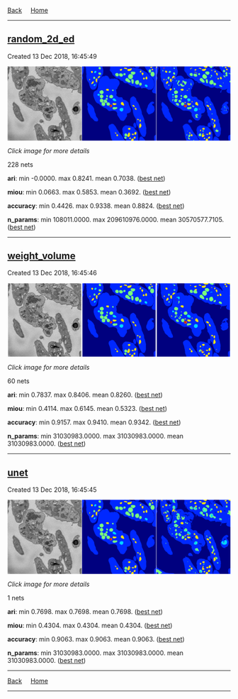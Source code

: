 
[Back](..)&nbsp;&nbsp;&nbsp;&nbsp;&nbsp;[Home](https://leapmanlab.github.io/snapshots)

---

<div class="summary"><a href="random_2d_ed"><h2>random_2d_ed</h2></a><p>Created 13 Dec 2018, 16:45:49
</p><a href="random_2d_ed"><img src="random_2d_ed/1210/1/0/media/summary.png" align="center"></a><p><i>Click image for more details</i>
</p></div>

228 nets

**ari**: min -0.0000. max 0.8241. mean 0.7038.  ([best net](random_2d_ed/1210/31/0))

**miou**: min 0.0663. max 0.5853. mean 0.3692.  ([best net](random_2d_ed/1210/1/0))

**accuracy**: min 0.4426. max 0.9338. mean 0.8824.  ([best net](random_2d_ed/1210/31/0))

**n_params**: min 108011.0000. max 209610976.0000. mean 30570577.7105.  ([best net](random_2d_ed/1210/46/0))

---

<div class="summary"><a href="weight_volume"><h2>weight_volume</h2></a><p>Created 13 Dec 2018, 16:45:46
</p><a href="weight_volume"><img src="weight_volume/1210/001/1/media/summary.png" align="center"></a><p><i>Click image for more details</i>
</p></div>

60 nets

**ari**: min 0.7837. max 0.8406. mean 0.8260.  ([best net](weight_volume/1210/001/1))

**miou**: min 0.4114. max 0.6145. mean 0.5323.  ([best net](weight_volume/1210/001/1))

**accuracy**: min 0.9157. max 0.9410. mean 0.9342.  ([best net](weight_volume/1210/001/1))

**n_params**: min 31030983.0000. max 31030983.0000. mean 31030983.0000.  ([best net](weight_volume/1210/0/0))

---

<div class="summary"><a href="unet"><h2>unet</h2></a><p>Created 13 Dec 2018, 16:45:45
</p><a href="unet"><img src="unet/1212/0/media/summary.png" align="center"></a><p><i>Click image for more details</i>
</p></div>

1 nets

**ari**: min 0.7698. max 0.7698. mean 0.7698.  ([best net](unet/1212/0))

**miou**: min 0.4304. max 0.4304. mean 0.4304.  ([best net](unet/1212/0))

**accuracy**: min 0.9063. max 0.9063. mean 0.9063.  ([best net](unet/1212/0))

**n_params**: min 31030983.0000. max 31030983.0000. mean 31030983.0000.  ([best net](unet/1212/0))

---

[Back](..)&nbsp;&nbsp;&nbsp;&nbsp;&nbsp;[Home](https://leapmanlab.github.io/snapshots)

---
